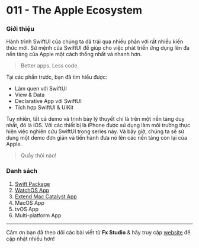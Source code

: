 # 011 - The Apple Ecosystem

### Giới thiệu 

Hành trình SwiftUI của chúng ta đã trải qua nhiều phần với rất nhiều kiến thức mới. Sứ mệnh của SwiftUI để giúp cho việc phát triển ứng dụng lên đa nền tảng của Apple một cách thống nhất và nhanh hơn.

> Better apps. Less code.

Tại các phần trước, bạn đã tìm hiểu được:

* Làm quen với SwiftUI
* View & Data
* Declarative App với SwiftUI
* Tích hợp SwiftUI & UIKit

Tuy nhiên, tất cả demo và trình bày lý thuyết chỉ là trên một nền tảng duy nhất, đó là iOS. Với các thiết bị là iPhone được sử dụng làm môi trường thực hiện việc nghiên cứu SwiftUI trong series này. Và bây giờ, chúng ta sẽ sử dụng một demo đơn giản và tiến hành đưa nó lên các nền tảng còn lại của Apple.

> Quẩy thôi nào!

### Danh sách

1. [Swift Package](./011_1_SwiftPackage.md)
2. [WatchOS App](./011_2_WatchOSApp.md)
3. [Extend Mac Catalyst App](./011_3_MacCatalystApp.md)
4. MacOS App
5. tvOS App
6. Multi-platform App

---

Cảm ơn bạn đã theo dõi các bài viết từ **Fx Studio** & hãy truy cập [website](https://fxstudio.dev/) để cập nhật nhiều hơn!